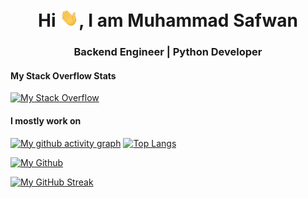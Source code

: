 <h1 align="center">Hi <img src="https://raw.githubusercontent.com/ABSphreak/ABSphreak/master/gifs/Hi.gif" width="30px">, I am Muhammad Safwan</h1>
<h3 align="center">Backend Engineer | Python Developer </h3>

<h4>My Stack Overflow Stats</h4>


[![My Stack Overflow](https://github-readme-stackoverflow.vercel.app/?userID=7874693&layout=compact&theme=dark)](https://stackoverflow.com/users/7874693/muhammad-safwan)


<h4>I mostly work on</h4>


[![My github activity graph](https://activity-graph.herokuapp.com/graph?username=MuhammadSafwan456&theme=react-dark)](https://github.com/MuhammadSafwan456)
[![Top Langs](https://github-readme-stats.vercel.app/api/top-langs/?username=MuhammadSafwan456&layout=compact&text_color=daf7dc&bg_color=151515&hide=css,html,php)](https://github.com/tahirs95/github-readme-stats)


[![My Github](https://github-readme-stats.vercel.app/api?username=MuhammadSafwan456&show_icons=true&count_private=true&hide=issues&theme=tokyonight&include_all_commits=true)](https://github.com/MuhammadSafwan456)


[![My GitHub Streak](https://github-readme-streak-stats.herokuapp.com/?user=MuhammadSafwan456&theme=tokyonight)](https://github.com/MuhammadSafwan456)


<!--
**MuhammadSafwan456/MuhammadSafwan456** is a ✨ _special_ ✨ repository because its `README.md` (this file) appears on your GitHub profile.

Here are some ideas to get you started:

- 🔭 I’m currently working on ...
- 🌱 I’m currently learning ...
- 👯 I’m looking to collaborate on ...
- 🤔 I’m looking for help with ...
- 💬 Ask me about ...
- 📫 How to reach me: ...
- 😄 Pronouns: ...
- ⚡ Fun fact: ...
-->
